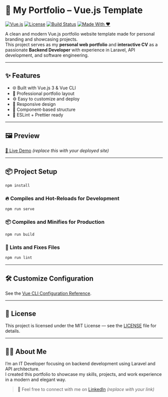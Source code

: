 # 🚀 My Portfolio – Vue.js Template

[![Vue.js](https://img.shields.io/badge/Vue.js-3.x-green.svg)](https://vuejs.org/)
[![License](https://img.shields.io/badge/license-MIT-blue.svg)](LICENSE)
[![Build Status](https://img.shields.io/badge/build-passing-brightgreen)]()
[![Made With ❤️](https://img.shields.io/badge/Made%20with-❤️-ff69b4.svg)]()

A clean and modern Vue.js portfolio website template made for personal branding and showcasing projects.  
This project serves as my **personal web portfolio** and **interactive CV** as a passionate **Backend Developer** with experience in Laravel, API development, and software engineering.

---

## ✨ Features

- 🌐 Built with Vue.js 3 & Vue CLI
- 💼 Professional portfolio layout
- ⚙️ Easy to customize and deploy
- 📱 Responsive design
- 🧩 Component-based structure
- 🔧 ESLint + Prettier ready

---

## 🖼️ Preview

[🔗 Live Demo](https://your-portfolio-link.com) *(replace this with your deployed site)*

---

## 📦 Project Setup

```bash
npm install
```

### 🔥 Compiles and Hot-Reloads for Development

```bash
npm run serve
```

### 📦 Compiles and Minifies for Production

```bash
npm run build
```

### 🧹 Lints and Fixes Files

```bash
npm run lint
```

---

## 🛠 Customize Configuration

See the [Vue CLI Configuration Reference](https://cli.vuejs.org/config/).

---

## 📄 License

This project is licensed under the MIT License — see the [LICENSE](LICENSE) file for details.

---

## 🙋‍♂️ About Me

I’m an IT Developer focusing on backend development using Laravel and API architecture.  
I created this portfolio to showcase my skills, projects, and work experience in a modern and elegant way.

> 💬 Feel free to connect with me on [LinkedIn](https://www.linkedin.com/in/wafiy-anwarul-hikam/) *(replace with your link)*
